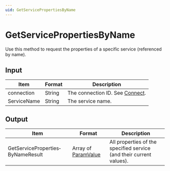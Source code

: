 ```yaml
---
uid: GetServicePropertiesByName
---
```


# GetServicePropertiesByName

Use this method to request the properties of a specific service (referenced by name).

## Input

| Item        | Format | Description                                   |
|-------------|--------|-----------------------------------------------|
| connection  | String | The connection ID. See [Connect](xref:Connect). |
| ServiceName | String | The service name.                             |

## Output

| Item | Format | Description |
|--|--|--|
| GetServiceProperties­ByNameResult | Array of [ParamValue](xref:ParamValue) | All properties of the specified service (and their current values). |
